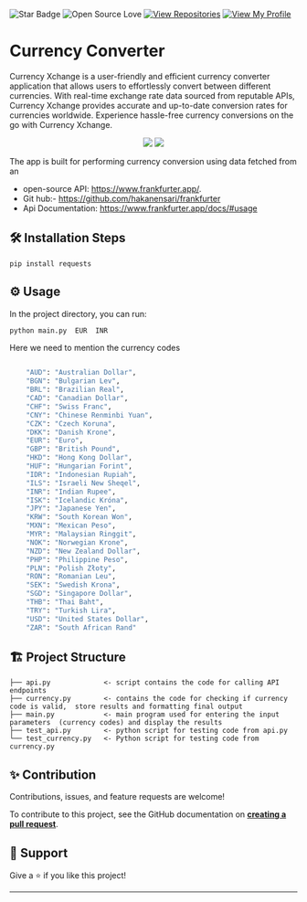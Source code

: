 

![Star Badge](https://img.shields.io/static/v1?label=%F0%9F%8C%9F&message=If%20Useful&style=style=flat&color=BC4E99)
![Open Source Love](https://badges.frapsoft.com/os/v1/open-source.svg?v=103)
[![View Repositories](https://img.shields.io/badge/View-My_Repositories-blue?logo=GitHub)](https://github.com/yaswanthteja?tab=repositories)
[![View My Profile](https://img.shields.io/badge/View-My_Profile-green?logo=GitHub)](https://github.com/yaswanthteja)



# Currency Converter


Currency Xchange is a user-friendly and efficient currency converter application that allows users to effortlessly convert between different currencies. With real-time exchange rate data sourced from reputable APIs, Currency Xchange provides accurate and up-to-date conversion rates for  currencies worldwide.  Experience hassle-free currency conversions on the go with Currency Xchange.


<p align="center">
  <img src="https://forthebadge.com/images/badges/built-with-love.svg">
  <img src="https://forthebadge.com/images/badges/made-with-python.svg">
</p>



The app is built for performing currency conversion using data fetched from an 

- open-source API: https://www.frankfurter.app/.
- Git hub:- https://github.com/hakanensari/frankfurter
- Api Documentation: https://www.frankfurter.app/docs/#usage


## 🛠️ Installation Steps

```
pip install requests
```


## ⚙️ Usage

In the project directory, you can run: 


```bash
python main.py  EUR  INR
```

Here we need to mention the currency codes


```bash

    "AUD": "Australian Dollar",
    "BGN": "Bulgarian Lev",
    "BRL": "Brazilian Real",
    "CAD": "Canadian Dollar",
    "CHF": "Swiss Franc",
    "CNY": "Chinese Renminbi Yuan",
    "CZK": "Czech Koruna",
    "DKK": "Danish Krone",
    "EUR": "Euro",
    "GBP": "British Pound",
    "HKD": "Hong Kong Dollar",
    "HUF": "Hungarian Forint",
    "IDR": "Indonesian Rupiah",
    "ILS": "Israeli New Sheqel",
    "INR": "Indian Rupee",
    "ISK": "Icelandic Króna",
    "JPY": "Japanese Yen",
    "KRW": "South Korean Won",
    "MXN": "Mexican Peso",
    "MYR": "Malaysian Ringgit",
    "NOK": "Norwegian Krone",
    "NZD": "New Zealand Dollar",
    "PHP": "Philippine Peso",
    "PLN": "Polish Złoty",
    "RON": "Romanian Leu",
    "SEK": "Swedish Krona",
    "SGD": "Singapore Dollar",
    "THB": "Thai Baht",
    "TRY": "Turkish Lira",
    "USD": "United States Dollar",
    "ZAR": "South African Rand"

```



## 🏗️ Project Structure
```
├── api.py             <- script contains the code for calling API endpoints 
├── currency.py        <- contains the code for checking if currency code is valid,  store results and formatting final output
├── main.py            <- main program used for entering the input parameters  (currency codes) and display the results
├── test_api.py        <- python script for testing code from api.py
└── test_currency.py   <- Python script for testing code from currency.py
```




## ✨ Contribution

Contributions, issues, and feature requests are welcome!

To contribute to this project, see the GitHub documentation on **[creating a pull request](https://help.github.com/en/github/collaborating-with-issues-and-pull-requests/creating-a-pull-request)**.


## 👏 Support

Give a ⭐️ if you like this project!




___________________________________

